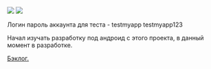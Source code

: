 ![](https://media.giphy.com/media/upXOX0C7Aei1QrLtk0/giphy.gif)  ![](https://media.giphy.com/media/t4NVyPFvGoJmXd5ldd/giphy.gif)

Логин пароль аккаунта для теста - testmyapp testmyapp123

Начал изучать разработку под андроид с этого проекта, в данный момент в разработке. 

[Бэклог.](https://github.com/s1amjam/MovieSearcher/projects/1)
